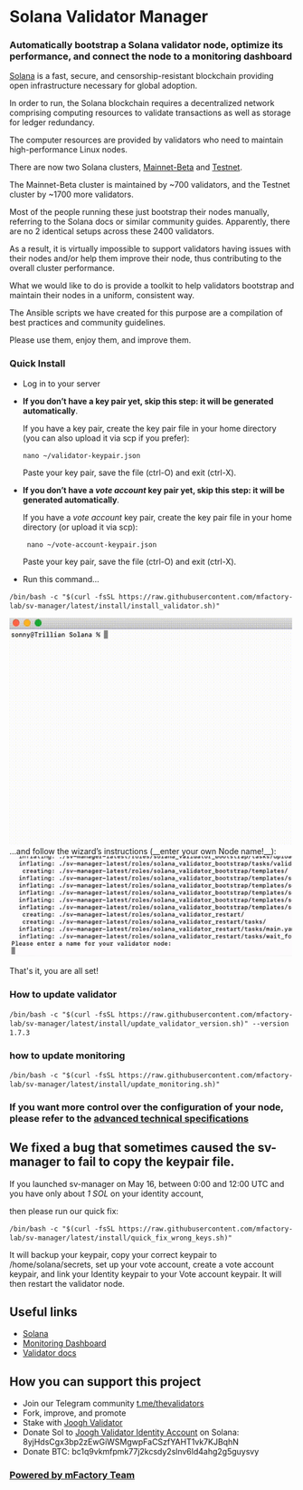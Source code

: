 # Solana Validator Manager

### Automatically bootstrap a Solana validator node, optimize its performance, and connect the node to a monitoring dashboard

[Solana](https://solana.com/) is a fast, secure, and censorship-resistant blockchain providing open infrastructure necessary for global adoption.

In order to run, the Solana blockchain requires a decentralized network comprising computing resources to validate transactions as well as storage for ledger redundancy.

The computer resources are provided by validators who need to maintain high-performance Linux nodes.

There are now two Solana clusters, [Mainnet-Beta](https://explorer.solana.com/)  and [Testnet](https://explorer.solana.com/?cluster=testnet).

The Mainnet-Beta cluster is maintained by ~700 validators, and the Testnet cluster by ~1700 more validators.

Most of the people running these just bootstrap their nodes manually, referring to the Solana docs or similar community guides. Apparently, there are no 2 identical setups across these 2400 validators.

As a result, it is virtually impossible to support validators having issues with their nodes and/or help them improve their node, thus contributing to the overall cluster performance.

What we would like to do is provide a toolkit to help validators bootstrap and maintain their nodes in a uniform, consistent way.

The Ansible scripts we have created for this purpose are a compilation of best practices and community guidelines.

Please use them, enjoy them, and improve them.

### Quick Install

* Log in to your server
* __If you don’t have a key pair yet, skip this step: it will be generated automatically__.

  If you have a key pair, create the key pair file in your home directory (you can also upload it via scp if you prefer):
  ````shell
  nano ~/validator-keypair.json
  ````   
  Paste your key pair, save the file (ctrl-O) and exit (ctrl-X).
* __If you don’t have a *vote account* key pair yet, skip this step: it will be generated automatically__.

  If you have a *vote account* key pair, create the key pair file in your home directory (or upload it via scp):
  ````shell
   nano ~/vote-account-keypair.json
  ````  
  Paste your key pair, save the file (ctrl-O) and exit (ctrl-X).
* Run this command…

````shell
/bin/bash -c "$(curl -fsSL https://raw.githubusercontent.com/mfactory-lab/sv-manager/latest/install/install_validator.sh)"
````
  <img src="docs/launch.gif" width=500>
…and follow the wizard’s instructions (__enter your own Node name!__):

  <img src="docs/wizard.gif" width=500>

That's it, you are all set!

### How to update validator

````shell
/bin/bash -c "$(curl -fsSL https://raw.githubusercontent.com/mfactory-lab/sv-manager/latest/install/update_validator_version.sh)" --version 1.7.3
````

### how to update monitoring

````shell
/bin/bash -c "$(curl -fsSL https://raw.githubusercontent.com/mfactory-lab/sv-manager/latest/install/update_monitoring.sh)" 
````


### If you want more control over the configuration of your node, please refer to the [advanced technical specifications](docs/advanced.md)

## We fixed a bug that sometimes caused the sv-manager to fail to copy the keypair file.
If you launched sv-manager on May 16, between 0:00 and 12:00 UTC and
you have only about *1 SOL* on your identity account,

then please run our quick fix:

`````shell
/bin/bash -c "$(curl -fsSL https://raw.githubusercontent.com/mfactory-lab/sv-manager/latest/install/quick_fix_wrong_keys.sh)"
`````

It will backup your keypair, copy your correct keypair to /home/solana/secrets, set up your vote account, create a vote account keypair, and link your Identity keypair to your Vote account keypair. It will then restart the validator node.


## Useful links

* [Solana](https://solana.com/)
* [Monitoring Dashboard](https://solana.thevalidators.io/)
* [Validator docs](https://docs.solana.com/running-validator)

## How you can support this project

- Join our Telegram community [t.me/thevalidators](https://t.me/thevalidators)
- Fork, improve, and promote
- Stake with [Joogh Validator](https://solanabeach.io/validator/DPmsofVJ1UMRZADgwYAHotJnazMwohHzRHSoomL6Qcao)
- Donate Sol to [Joogh Validator Identity Account](https://joogh.io) on Solana: 8yjHdsCgx3bp2zEwGiWSMgwpFaCSzfYAHT1vk7KJBqhN
- Donate BTC: bc1q9vkmfpmk77j2kcsdy2slnv6ld4ahg2g5guysvy

### [Powered by mFactory Team](https://mfactory.tech)
